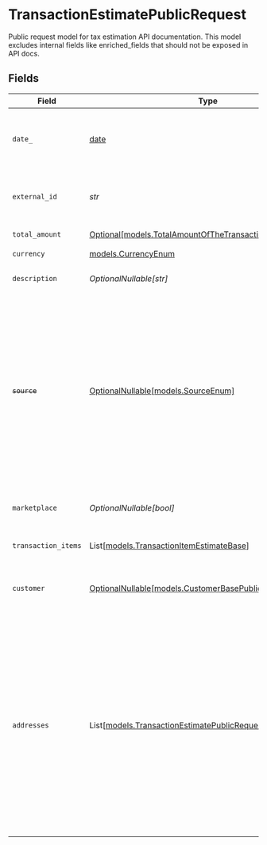 # TransactionEstimatePublicRequest

Public request model for tax estimation API documentation.
This model excludes internal fields like enriched_fields that should not be exposed in API docs.


## Fields

| Field                                                                                                                                                                                                                                                                                                     | Type                                                                                                                                                                                                                                                                                                      | Required                                                                                                                                                                                                                                                                                                  | Description                                                                                                                                                                                                                                                                                               |
| --------------------------------------------------------------------------------------------------------------------------------------------------------------------------------------------------------------------------------------------------------------------------------------------------------- | --------------------------------------------------------------------------------------------------------------------------------------------------------------------------------------------------------------------------------------------------------------------------------------------------------- | --------------------------------------------------------------------------------------------------------------------------------------------------------------------------------------------------------------------------------------------------------------------------------------------------------- | --------------------------------------------------------------------------------------------------------------------------------------------------------------------------------------------------------------------------------------------------------------------------------------------------------- |
| `date_`                                                                                                                                                                                                                                                                                                   | [date](https://docs.python.org/3/library/datetime.html#date-objects)                                                                                                                                                                                                                                      | :heavy_check_mark:                                                                                                                                                                                                                                                                                        | The date of the transaction in ISO 8601 format (e.g., 2025-01-25T12:00:00Z).                                                                                                                                                                                                                              |
| `external_id`                                                                                                                                                                                                                                                                                             | *str*                                                                                                                                                                                                                                                                                                     | :heavy_check_mark:                                                                                                                                                                                                                                                                                        | Unique identifier of this transaction in the source system.                                                                                                                                                                                                                                               |
| `total_amount`                                                                                                                                                                                                                                                                                            | [Optional[models.TotalAmountOfTheTransactionAfterDiscounts]](../models/totalamountofthetransactionafterdiscounts.md)                                                                                                                                                                                      | :heavy_minus_sign:                                                                                                                                                                                                                                                                                        | Total amount of the transaction.                                                                                                                                                                                                                                                                          |
| `currency`                                                                                                                                                                                                                                                                                                | [models.CurrencyEnum](../models/currencyenum.md)                                                                                                                                                                                                                                                          | :heavy_check_mark:                                                                                                                                                                                                                                                                                        | N/A                                                                                                                                                                                                                                                                                                       |
| `description`                                                                                                                                                                                                                                                                                             | *OptionalNullable[str]*                                                                                                                                                                                                                                                                                   | :heavy_minus_sign:                                                                                                                                                                                                                                                                                        | An optional description of the transaction.                                                                                                                                                                                                                                                               |
| ~~`source`~~                                                                                                                                                                                                                                                                                              | [OptionalNullable[models.SourceEnum]](../models/sourceenum.md)                                                                                                                                                                                                                                            | :heavy_minus_sign:                                                                                                                                                                                                                                                                                        | : warning: ** DEPRECATED **: This will be removed in a future release, please migrate away from it as soon as possible.<br/><br/>While currently not used, it may be used in the future to determine taxability. The source of the transaction (e.g., OTHER).                                             |
| `marketplace`                                                                                                                                                                                                                                                                                             | *OptionalNullable[bool]*                                                                                                                                                                                                                                                                                  | :heavy_minus_sign:                                                                                                                                                                                                                                                                                        | Indicates if the transaction involves a marketplace.                                                                                                                                                                                                                                                      |
| `transaction_items`                                                                                                                                                                                                                                                                                       | List[[models.TransactionItemEstimateBase](../models/transactionitemestimatebase.md)]                                                                                                                                                                                                                      | :heavy_check_mark:                                                                                                                                                                                                                                                                                        | List of items involved in the transaction.                                                                                                                                                                                                                                                                |
| `customer`                                                                                                                                                                                                                                                                                                | [OptionalNullable[models.CustomerBasePublic]](../models/customerbasepublic.md)                                                                                                                                                                                                                            | :heavy_minus_sign:                                                                                                                                                                                                                                                                                        | Details about the customer. If the customer is not found, it will be ignored.                                                                                                                                                                                                                             |
| `addresses`                                                                                                                                                                                                                                                                                               | List[[models.TransactionEstimatePublicRequestAddress](../models/transactionestimatepublicrequestaddress.md)]                                                                                                                                                                                              | :heavy_check_mark:                                                                                                                                                                                                                                                                                        | List of addresses related to the transaction. At least one BILL_TO or SHIP_TO address must be provided. The address will be validated during estimation, and the transaction may be rejected if the address does not pass validation. The SHIP_TO will be preferred to use for determining tax liability. |